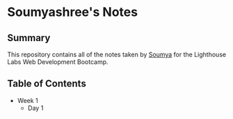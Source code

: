 # Soumyashree's Notes

## Summary

This repository contains all of the notes taken by [Soumya](https://github.com/samsarangi12/lighthouse-web-notes) for the Lighthouse Labs Web Development Bootcamp.

## Table of Contents

* Week 1
  * Day 1